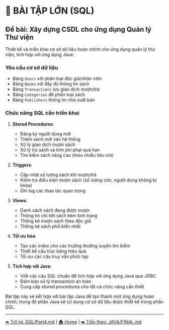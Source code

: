# 🧪 BÀI TẬP LỚN (SQL)

## **Đề bài: Xây dựng CSDL cho ứng dụng Quản lý Thư viện**

Thiết kế và triển khai cơ sở dữ liệu hoàn chỉnh cho ứng dụng quản lý thư viện, tích hợp với ứng dụng Java:

### Yêu cầu cơ sở dữ liệu

- Bảng `Users` với phân loại độc giả/nhân viên
- Bảng `Books` với đầy đủ thông tin sách
- Bảng `Transactions` lưu giao dịch mượn/trả
- Bảng `Categories` để phân loại sách
- Bảng `Publishers` thông tin nhà xuất bản

### Chức năng SQL cần triển khai

1. **Stored Procedures**:

   - Đăng ký người dùng mới
   - Thêm sách mới vào hệ thống
   - Xử lý giao dịch mượn sách
   - Xử lý trả sách và tính phí phạt quá hạn
   - Tìm kiếm sách nâng cao (theo nhiều tiêu chí)

2. **Triggers**:

   - Cập nhật số lượng sách khi mượn/trả
   - Kiểm tra điều kiện mượn sách (số lượng còn, người dùng không bị khóa)
   - Ghi log các thao tác quan trọng

3. **Views**:

   - Danh sách sách đang được mượn
   - Thông tin chi tiết sách kèm tình trạng
   - Thống kê mượn sách theo độc giả
   - Thống kê sách phổ biến nhất

4. **Tối ưu hóa**:

   - Tạo các index cho các trường thường xuyên tìm kiếm
   - Thiết kế cấu trúc bảng hiệu quả
   - Tối ưu các câu truy vấn phức tạp

5. **Tích hợp với Java**:
   - Viết các câu SQL chuẩn để tích hợp với ứng dụng Java qua JDBC
   - Đảm bảo xử lý transaction an toàn
   - Cung cấp stored procedures cho tất cả chức năng cần thiết

Bài tập này sẽ kết hợp với bài tập Java để tạo thành một ứng dụng hoàn chỉnh, trong đó phần Java sẽ sử dụng cơ sở dữ liệu được thiết kế trong phần SQL.

---

[⬅️ Trở lại: SQL/Part4.md](../SQL/Part4.md) |
[🏠 Home](../README.md) |
[➡️ Tiếp theo: JAVA/FINAL.md](../JAVA/FINAL.md)
